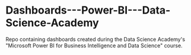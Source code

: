 # Dashboards---Power-BI---Data-Science-Academy
Repo containing dashboards created during the Data Science Academy's "Microsoft Power BI for Business Intelligence and Data Science" course.
